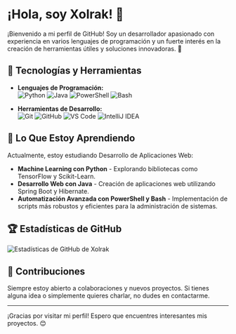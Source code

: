 # ¡Hola, soy Xolrak! 👋

¡Bienvenido a mi perfil de GitHub! Soy un desarrollador apasionado con experiencia en varios lenguajes de programación y un fuerte interés en la creación de herramientas útiles y soluciones innovadoras. 🚀

## 🔧 Tecnologías y Herramientas

- **Lenguajes de Programación:**  
  ![Python](https://img.shields.io/badge/Python-3776AB?style=for-the-badge&logo=python&logoColor=white)
  ![Java](https://img.shields.io/badge/Java-007396?style=for-the-badge&logo=java&logoColor=white)
  ![PowerShell](https://img.shields.io/badge/PowerShell-5391FE?style=for-the-badge&logo=powershell&logoColor=white)
  ![Bash](https://img.shields.io/badge/Bash-4EAA25?style=for-the-badge&logo=gnubash&logoColor=white)

- **Herramientas de Desarrollo:**  
  ![Git](https://img.shields.io/badge/Git-F05032?style=for-the-badge&logo=git&logoColor=white)
  ![GitHub](https://img.shields.io/badge/GitHub-181717?style=for-the-badge&logo=github&logoColor=white)
  ![VS Code](https://img.shields.io/badge/VS%20Code-007ACC?style=for-the-badge&logo=visualstudiocode&logoColor=white)
  ![IntelliJ IDEA](https://img.shields.io/badge/IntelliJ%20IDEA-000000?style=for-the-badge&logo=intellijidea&logoColor=white)

## 🌱 Lo Que Estoy Aprendiendo

Actualmente, estoy estudiando Desarrollo de Aplicaciones Web:

- **Machine Learning con Python** - Explorando bibliotecas como TensorFlow y Scikit-Learn.
- **Desarrollo Web con Java** - Creación de aplicaciones web utilizando Spring Boot y Hibernate.
- **Automatización Avanzada con PowerShell y Bash** - Implementación de scripts más robustos y eficientes para la administración de sistemas.

## 🏆 Estadísticas de GitHub

![Estadísticas de GitHub de Xolrak](https://github-readme-stats.vercel.app/api?username=Xolrak&show_icons=true&theme=radical)

## 🤝 Contribuciones

Siempre estoy abierto a colaboraciones y nuevos proyectos. Si tienes alguna idea o simplemente quieres charlar, no dudes en contactarme.

---

¡Gracias por visitar mi perfil! Espero que encuentres interesantes mis proyectos. 😊
